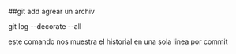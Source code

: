 ##git add
 agrear un archiv

 git log --decorate --all

 este comando nos muestra el historial en una sola linea por commit